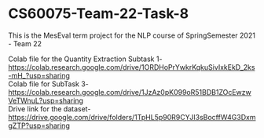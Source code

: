 # CS60075-Team-22-Task-8
This is the MesEval term project for the NLP course of SpringSemester 2021 - Team 22

Colab file for the Quantity Extraction Subtask 1-https://colab.research.google.com/drive/1ORDHoPrYwkrKqkuSivIxkEkD_2ks-mH_?usp=sharing  
Colab file for SubTask 3- https://colab.research.google.com/drive/1JzAz0pK099oR51BDB1ZOcEwzwVeTWnuL?usp=sharing  
Drive link for the dataset- https://drive.google.com/drive/folders/1TpHL5p90R9CYJI3sBocffW4G3DxmgZTP?usp=sharing  
